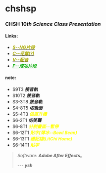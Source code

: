# chshsp
### CHSH $10th$ $Science$ $Class$ $Presentation$
#### Links:
 - [<font color="#AAAA00">***S--NG片段***</font>](https://drive.google.com/drive/folders/1CIQJbCVCe1eLKhDIREdjyGKFI3-dezmK?usp=sharing)
 - [<font color="#AAAA00">***C--花絮(?)***</font>](https://drive.google.com/drive/folders/1CIQJbCVCe1eLKhDIREdjyGKFI3-dezmK?usp=sharing)
 - [<font color="#AAAA00">***V--配音***</font>](https://drive.google.com/drive/folders/1CIQJbCVCe1eLKhDIREdjyGKFI3-dezmK?usp=sharing)
 - [<font color="#00AA00">***F--成功片段***</font>](https://drive.google.com/drive/folders/1Da1_RQONtDKf9Uq1Uq9Z3taK3AwCDgxX?usp=sharing)

#### note:
 - S9T3 ***接音軌***
 - S10T2  ***接音軌***
 - S3-3T8 ***接音軌***
 - S4-8T5 ***切後面***
 - S5-4T3 ***<font color = "yellow">做直升機</font>***
 - S6-2T1 ***切笑聲***
 - S6-8T1 ***<font color = "yellow">分割畫面--暫停</font>***
 - S6-12T1 ***<font color = "yellow">貼字(薄冰--Bowl Bean)</font>***
 - S6-13T1 ***<font color = "yellow">禮記翃(LitChi Home)</font>***
 - S6-14T1 ***<font color = "yellow">貼字</font>***
>*Software: **Adobe After Effects***。
>
> --- ***ysh***